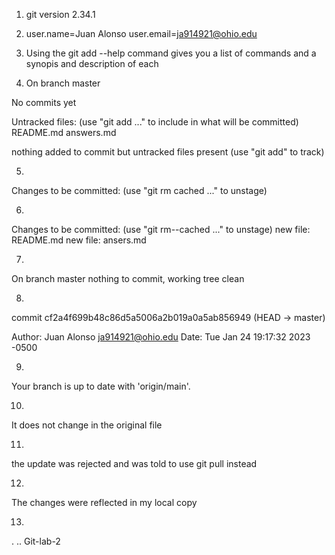 
1.   git version 2.34.1

2.  user.name=Juan Alonso
user.email=ja914921@ohio.edu

3.   Using the git add --help command gives you a list of commands and a synopis and description of each

4.   On branch master

No commits yet

Untracked files:
	(use "git add <file>..." to include in what will be committed)
	README.md
	answers.md

nothing added to commit but untracked files present (use "git add" to track)

5. 
Changes to be committed:
	(use "git rm cached <file>..." to unstage)

6.
Changes to be committed:
	(use "git rm--cached <file>..." to unstage)
		new file:  README.md
		new file: ansers.md

7.
On branch master
nothing to commit, working tree clean

8. 
commit cf2a4f699b48c86d5a5006a2b019a0a5ab856949 (HEAD -> master)

Author: Juan Alonso <ja914921@ohio.edu>
Date: Tue Jan 24 19:17:32 2023 -0500

9.
Your branch is up to date with 'origin/main'.

10. 
It does not change in the original file

11.
the update was rejected and was told to use git pull instead

12. 
The changes were reflected in my local copy

13.
. .. Git-lab-2

